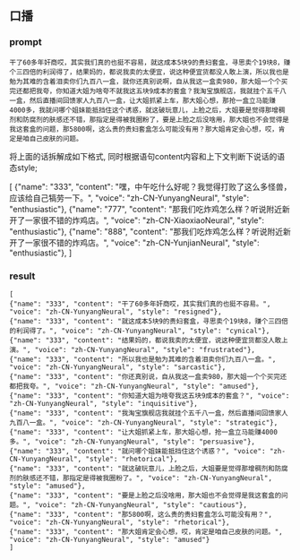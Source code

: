 ## 口播

### prompt

```
干了60多年奸商哎，其实我们真的也挺不容易，就这成本5块9的贵妇套盒，寻思卖个19块8，赚个三四倍的利润得了，结果妈的，都说我卖的太便宜，说这种便宜货都没人敢上演，所以我也是勉为其难的含着泪卖你们九百八一盒，就你还真别说啊，自从我这一盒卖980，那大姐一个个买完还都把我夸，你知道大姐为啥夸不就我这五块9成本的套盒？我淘宝旗舰店，我就挂个五千八一盒，然后直播间回馈家人九百八一盒，让大姐抓紧上车，那大姐心想，那抢一盒立马能赚4000多，我就问哪个姐妹能抵挡住这个诱惑，就这破玩意儿，上脸之后，大姐要是觉得那增稠剂和防腐剂的肤感还不错，那指定是得被我圈粉了，要是上脸之后没啥用，那大姐也不会觉得是我这套盒的问题，那5800啊，这么贵的贵妇套盒怎么可能没有用？那大姐肯定会心想，哎，肯定是咱自己皮肤的问题。
```

将上面的话拆解成如下格式, 同时根据语句content内容和上下文判断下说话的语态style;

[
  {"name": "333", "content": "嘿，中午吃什么好呢？我觉得打败了这么多怪兽，应该给自己犒劳一下。", "voice": "zh-CN-YunyangNeural", "style": "enthusiastic"},
  {"name": "777", "content": "那我们吃炸鸡怎么样？听说附近新开了一家很不错的炸鸡店。", "voice": "zh-CN-XiaoxiaoNeural", "style": "enthusiastic"},  {"name": "888", "content": "那我们吃炸鸡怎么样？听说附近新开了一家很不错的炸鸡店。", "voice": "zh-CN-YunjianNeural", "style": "enthusiastic"},
]

### result

```
[
{"name": "333", "content": "干了60多年奸商哎，其实我们真的也挺不容易。", "voice": "zh-CN-YunyangNeural", "style": "resigned"},
{"name": "333", "content": "就这成本5块9的贵妇套盒，寻思卖个19块8，赚个三四倍的利润得了。", "voice": "zh-CN-YunyangNeural", "style": "cynical"},
{"name": "333", "content": "结果妈的，都说我卖的太便宜，说这种便宜货都没人敢上演。", "voice": "zh-CN-YunyangNeural", "style": "frustrated"},
{"name": "333", "content": "所以我也是勉为其难的含着泪卖你们九百八一盒。", "voice": "zh-CN-YunyangNeural", "style": "sarcastic"},
{"name": "333", "content": "你还真别说，自从我这一盒卖980，那大姐一个个买完还都把我夸。", "voice": "zh-CN-YunyangNeural", "style": "amused"},
{"name": "333", "content": "你知道大姐为啥夸我这五块9成本的套盒？", "voice": "zh-CN-YunyangNeural", "style": "inquisitive"},
{"name": "333", "content": "我淘宝旗舰店我就挂个五千八一盒，然后直播间回馈家人九百八一盒。", "voice": "zh-CN-YunyangNeural", "style": "strategic"},
{"name": "333", "content": "让大姐抓紧上车，那大姐心想，抢一盒立马能赚4000多。", "voice": "zh-CN-YunyangNeural", "style": "persuasive"},
{"name": "333", "content": "就问哪个姐妹能抵挡住这个诱惑？", "voice": "zh-CN-YunyangNeural", "style": "rhetorical"},
{"name": "333", "content": "就这破玩意儿，上脸之后，大姐要是觉得那增稠剂和防腐剂的肤感还不错，那指定是得被我圈粉了。", "voice": "zh-CN-YunyangNeural", "style": "amused"},
{"name": "333", "content": "要是上脸之后没啥用，那大姐也不会觉得是我这套盒的问题。", "voice": "zh-CN-YunyangNeural", "style": "cautious"},
{"name": "333", "content": "那5800啊，这么贵的贵妇套盒怎么可能没有用？", "voice": "zh-CN-YunyangNeural", "style": "rhetorical"},
{"name": "333", "content": "那大姐肯定会心想，哎，肯定是咱自己皮肤的问题。", "voice": "zh-CN-YunyangNeural", "style": "amused"}
]
```